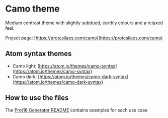 # Camo theme

Medium contrast theme with slightly subdued, earthly colours and a relaxed feel.

Project page: [https://protesilaos.com/camo](https://protesilaos.com/camo)

## Atom syntax themes

- Camo light: [https://atom.io/themes/camo-syntax](https://atom.io/themes/camo-syntax)
- Camo dark: [https://atom.io/themes/camo-dark-syntax](https://atom.io/themes/camo-dark-syntax)

## How to use the files

The [Prot16 Generator README](https://github.com/protesilaos/prot16-generator) contains examples for each use case
